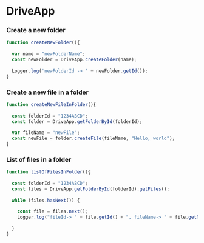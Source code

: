 # DriveApp

### Create a new folder
```.js
function createNewFolder(){
   
  var name = "newFolderName";
  const newFolder = DriveApp.createFolder(name);
   
  Logger.log('newFolderId -> ' + newFolder.getId());
}
```

### Create a new file in a folder
```.js
function createNewFileInFolder(){
 
  const folderId = "1234ABCD";
  const folder = DriveApp.getFolderById(folderId);
   
  var fileName = "newFile";
  const newFile = folder.createFile(fileName, "Hello, world");
}
```

### List of files in a folder
```.js
function listOfFilesInFolder(){
 
  const folderId = "1234ABCD";
  const files = DriveApp.getFolderById(folderId).getFiles();
   
  while (files.hasNext()) {
     
    const file = files.next();
    Logger.log("fileId-> " + file.getId() + ", fileName-> " + file.getName());
     
  }
}
```
